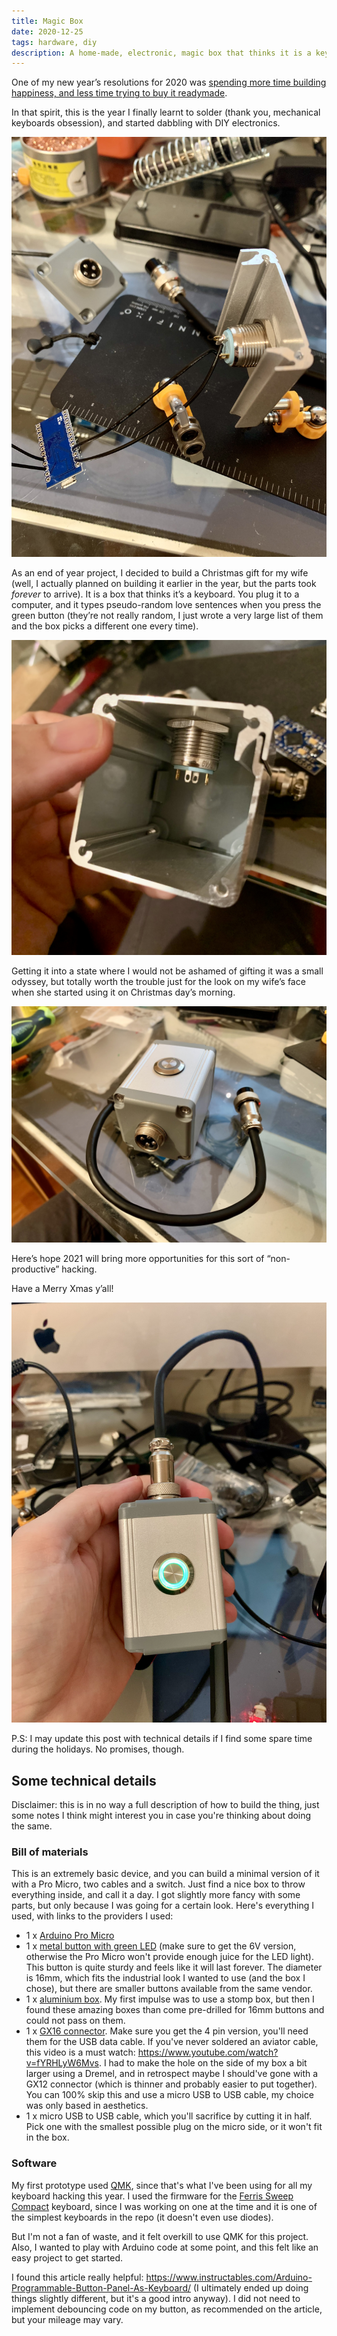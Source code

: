 ```yaml
---
title: Magic Box
date: 2020-12-25
tags: hardware, diy
description: A home-made, electronic, magic box that thinks it is a keyboard.
---
```


One of my new year’s resolutions for 2020 was [spending more time building happiness, and less time trying to buy it readymade](https://ale.today/lego-heart/).

In that spirit, this is the year I finally learnt to solder (thank you, mechanical keyboards obsession), and started dabbling with DIY electronics.

![Micro Soldering](/images/magic-box/03_micro_soldering.jpg)

As an end of year project, I decided to build a Christmas gift for my wife (well, I actually planned on building it earlier in the year, but the parts took _forever_ to arrive). It is a box that thinks it’s a keyboard. You plug it to a computer, and it types pseudo-random love sentences when you press the green button (they’re not really random, I just wrote a very large list of them and the box picks a different one every time).

![Box Empty](/images/magic-box/02_box_empty.jpg)

Getting it into a state where I would not be ashamed of gifting it was a small odyssey, but totally worth the trouble just for the look on my wife’s face when she started using it on Christmas day’s morning.

![Box Finished](/images/magic-box/04_box_finished.jpg)

Here’s hope 2021 will bring more opportunities for this sort of “non-productive” hacking.

Have a Merry Xmas y’all!

![Box Plugged](/images/magic-box/05_box_plugged.jpg)

P.S: I may update this post with technical details if I find some spare time during the holidays. No promises, though.

## Some technical details

Disclaimer: this is in no way a full description of how to build the thing, just some notes I think might interest you in case you're thinking about doing the same.

### Bill of materials

This is an extremely basic device, and you can build a minimal version of it with a Pro Micro, two cables and a switch. Just find a nice box to throw everything inside, and call it a day. I got slightly more fancy with some parts, but only because I was going for a certain look. Here's everything I used, with links to the providers I used:

- 1 x [Arduino Pro Micro](https://aliexpress.com/item/32849563958.html)
- 1 x [metal button with green LED](https://aliexpress.com/item/32275583964.html) (make sure to get the 6V version, otherwise the Pro Micro won't provide enough juice for the LED light). This button is quite sturdy and feels like it will last forever. The diameter is 16mm, which fits the industrial look I wanted to use (and the box I chose), but there are smaller buttons available from the same vendor.
- 1 x [aluminium box](https://aliexpress.com/item/4001094166598.html). My first impulse was to use a stomp box, but then I found these amazing boxes than come pre-drilled for 16mm buttons and could not pass on them.
- 1 x [GX16 connector](https://aliexpress.com/item/4000825815868.html). Make sure you get the 4 pin version, you'll need them for the USB data cable. If you've never soldered an aviator cable, this video is a must watch: https://www.youtube.com/watch?v=fYRHLyW6Mvs. I had to make the hole on the side of my box a bit larger using a Dremel, and in retrospect maybe I should've gone with a GX12 connector (which is thinner and probably easier to put together). You can 100% skip this and use a micro USB to USB cable, my choice was only based in aesthetics.
- 1 x micro USB to USB cable, which you'll sacrifice by cutting it in half. Pick one with the smallest possible plug on the micro side, or it won't fit in the box.

### Software

My first prototype used [QMK](https://qmk.fm), since that's what I've been using for all my keyboard hacking this year. I used the firmware for the [Ferris Sweep Compact]() keyboard, since I was working on one at the time and it is one of the simplest keyboards in the repo (it doesn't even use diodes).

But I'm not a fan of waste, and it felt overkill to use QMK for this project. Also, I wanted to play with Arduino code at some point, and this felt like an easy project to get started.

I found this article really helpful: https://www.instructables.com/Arduino-Programmable-Button-Panel-As-Keyboard/ (I ultimately ended up doing things slightly different, but it's a good intro anyway). I did not need to implement debouncing code on my button, as recommended on the article, but your mileage may vary.